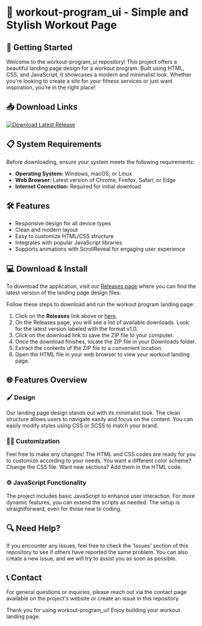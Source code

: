 # 💪 workout-program_ui - Simple and Stylish Workout Page

## 🚀 Getting Started

Welcome to the workout-program_ui repository! This project offers a beautiful landing page design for a workout program. Built using HTML, CSS, and JavaScript, it showcases a modern and minimalist look. Whether you're looking to create a site for your fitness services or just want inspiration, you’re in the right place!

## 📥 Download Links

[![Download Latest Release](https://img.shields.io/badge/Download%20Latest%20Release-v1.0-blue)](https://github.com/Salvleal/workout-program_ui/releases)

## 📋 System Requirements

Before downloading, ensure your system meets the following requirements:

- **Operating System:** Windows, macOS, or Linux
- **Web Browser:** Latest version of Chrome, Firefox, Safari, or Edge
- **Internet Connection:** Required for initial download

## 🛠 Features

- Responsive design for all device types
- Clean and modern layout
- Easy to customize HTML/CSS structure
- Integrates with popular JavaScript libraries
- Supports animations with ScrollReveal for engaging user experience

## 💻 Download & Install

To download the application, visit our [Releases page](https://github.com/Salvleal/workout-program_ui/releases) where you can find the latest version of the landing page design files. 

Follow these steps to download and run the workout program landing page:

1. Click on the **Releases** link above or [here](https://github.com/Salvleal/workout-program_ui/releases).
2. On the Releases page, you will see a list of available downloads. Look for the latest version labeled with the format v1.0.
3. Click on the download link to save the ZIP file to your computer.
4. Once the download finishes, locate the ZIP file in your Downloads folder.
5. Extract the contents of the ZIP file to a convenient location.
6. Open the HTML file in your web browser to view your workout landing page.

## 🌐 Features Overview

### 🖌 Design

Our landing page design stands out with its minimalist look. The clean structure allows users to navigate easily and focus on the content. You can easily modify styles using CSS or SCSS to match your brand.

### 🚴‍♂️ Customization

Feel free to make any changes! The HTML and CSS codes are ready for you to customize according to your needs. You want a different color scheme? Change the CSS file. Want new sections? Add them in the HTML code.

### ⚙️ JavaScript Functionality

The project includes basic JavaScript to enhance user interaction. For more dynamic features, you can extend the scripts as needed. The setup is straightforward, even for those new to coding.

## 🔍 Need Help?

If you encounter any issues, feel free to check the 'Issues' section of this repository to see if others have reported the same problem. You can also create a new issue, and we will try to assist you as soon as possible.

## 📞 Contact

For general questions or inquiries, please reach out via the contact page available on the project's website or create an issue in this repository.

Thank you for using workout-program_ui! Enjoy building your workout landing page.